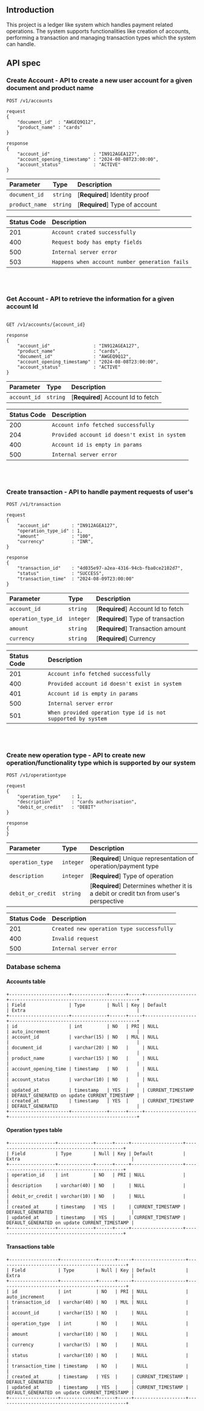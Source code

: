 <h2>Introduction</h2>

This project is a ledger like system which handles payment related operations. The system supports functionalities like creation of accounts, performing a transaction and managing transaction types which the system can handle.

<h2>API spec </h2>

### Create Account - API to create a new user account for a given document and product name
```http
POST /v1/accounts

request
{
    "document_id"  : "AWGEQ9Q12",
    "product_name" : "cards"
}

response
{
    "account_id"                : "IN912AGEA127",
    "account_opening_timestamp" : "2024-08-08T23:00:00",
    "account_status"            : "ACTIVE"
}
```


| Parameter | Type | Description |
| :--- | :--- | :--- |
| `document_id` | `string` | [**Required**] Identity proof |
| `product_name`| `string` | [**Required**] Type of account|

| Status Code | Description |
| :--- | :--- |
| 201 | `Account crated successfully` |
| 400 | `Request body has empty fields` |
| 500 | `Internal server error` |
| 503 | `Happens when account number generation fails` |

<br></br>
### Get Account - API to retrieve the information for a given account Id
```http

GET /v1/accounts/{account_id}

response
{
    "account_id"                : "IN912AGEA127",
    "product_name"              : "cards",
    "document_id"               : "AWGEQ9Q12",
    "account_opening_timestamp" : "2024-08-08T23:00:00",
    "account_status"            : "ACTIVE"
}

```
| Parameter | Type | Description |
| :--- | :--- | :--- |
| `account_id` | `string` | [**Required**] Account Id to fetch |


| Status Code | Description |
| :--- | :--- |
| 200 | `Account info fetched successfully` |
| 204 | `Provided account id doesn't exist in system` |
| 400 | `Account id is empty in params` |
| 500 | `Internal server error` |

<br></br>

### Create transaction - API to handle payment requests of user's

```http
POST /v1/transaction

request
{
    "account_id"        : "IN912AGEA127",
    "operation_type_id" : 1,
    "amount"            : "100",
    "currency"          : "INR",
}

response
{
    "transaction_id"    : "4d035e97-a2ea-4316-94cb-fba0ce2102d7",
    "status"            : "SUCCESS",
    "transaction_time"  : "2024-08-09T23:00:00"
}

```
| Parameter | Type | Description |
| :--- | :--- | :--- |
| `account_id` | `string` | [**Required**] Account Id to fetch |
| `operation_type_id` | `integer` | [**Required**] Type of transaction |
| `amount` | `string` | [**Required**] Transaction amount |
| `currency` | `string` | [**Required**] Currency |


| Status Code | Description |
| :--- | :--- |
| 201 | `Account info fetched successfully` |
| 400 | `Provided account id doesn't exist in system` |
| 401 | `Account id is empty in params` |
| 500 | `Internal server error` |
| 501 | `When provided operation type id is not supported by system` |

<br></br>

### Create new operation type - API to create new operation/functionality type which is supported by our system
```http
POST /v1/operationtype

request
{
    "operation_type"    : 1,
    "description"       : "cards authorisation",
    "debit_or_credit"   : "DEBIT"
}

response
{
}

```
| Parameter | Type | Description |
| :--- | :--- | :--- |
| `operation_type` | `integer` | [**Required**] Unique representation of operation/payment type|
| `description` | `integer` | [**Required**] Type of operation |
| `debit_or_credit` | `string` | [**Required**] Determines whether it is a debit or credit txn from user's perspective |


| Status Code | Description |
| :--- | :--- |
| 201 | `Created new operation type successfully` |
| 400 | `Invalid request`|
| 500 | `Internal server error` |


<h3> Database schema </h3>

<h4>Accounts table</h4>

```
+----------------------+-------------+------+-----+-------------------+-----------------------------------------------+
| Field                | Type        | Null | Key | Default           | Extra                                         |
+----------------------+-------------+------+-----+-------------------+-----------------------------------------------+
| id                   | int         | NO   | PRI | NULL              | auto_increment                                |
| account_id           | varchar(15) | NO   | MUL | NULL              |                                               |
| document_id          | varchar(20) | NO   |     | NULL              |                                               |
| product_name         | varchar(15) | NO   |     | NULL              |                                               |
| account_opening_time | timestamp   | NO   |     | NULL              |                                               |
| account_status       | varchar(10) | NO   |     | NULL              |                                               |
| updated_at           | timestamp   | YES  |     | CURRENT_TIMESTAMP | DEFAULT_GENERATED on update CURRENT_TIMESTAMP |
| created_at           | timestamp   | YES  |     | CURRENT_TIMESTAMP | DEFAULT_GENERATED                             |
+----------------------+-------------+------+-----+-------------------+-----------------------------------------------+
```

<h4>Operation types table</h4>

```
+-----------------+-------------+------+-----+-------------------+-----------------------------------------------+
| Field           | Type        | Null | Key | Default           | Extra                                         |
+-----------------+-------------+------+-----+-------------------+-----------------------------------------------+
| operation_id    | int         | NO   | PRI | NULL              |                                               |
| description     | varchar(40) | NO   |     | NULL              |                                               |
| debit_or_credit | varchar(10) | NO   |     | NULL              |                                               |
| created_at      | timestamp   | YES  |     | CURRENT_TIMESTAMP | DEFAULT_GENERATED                             |
| updated_at      | timestamp   | YES  |     | CURRENT_TIMESTAMP | DEFAULT_GENERATED on update CURRENT_TIMESTAMP |
+-----------------+-------------+------+-----+-------------------+-----------------------------------------------+
```

<h4>Transactions table</h4>

```
+------------------+-------------+------+-----+-------------------+-----------------------------------------------+
| Field            | Type        | Null | Key | Default           | Extra                                         |
+------------------+-------------+------+-----+-------------------+-----------------------------------------------+
| id               | int         | NO   | PRI | NULL              | auto_increment                                |
| transaction_id   | varchar(40) | NO   | MUL | NULL              |                                               |
| account_id       | varchar(15) | NO   |     | NULL              |                                               |
| operation_type   | int         | NO   |     | NULL              |                                               |
| amount           | varchar(10) | NO   |     | NULL              |                                               |
| currency         | varchar(5)  | NO   |     | NULL              |                                               |
| status           | varchar(10) | NO   |     | NULL              |                                               |
| transaction_time | timestamp   | NO   |     | NULL              |                                               |
| created_at       | timestamp   | YES  |     | CURRENT_TIMESTAMP | DEFAULT_GENERATED                             |
| updated_at       | timestamp   | YES  |     | CURRENT_TIMESTAMP | DEFAULT_GENERATED on update CURRENT_TIMESTAMP |
+------------------+-------------+------+-----+-------------------+-----------------------------------------------+
```